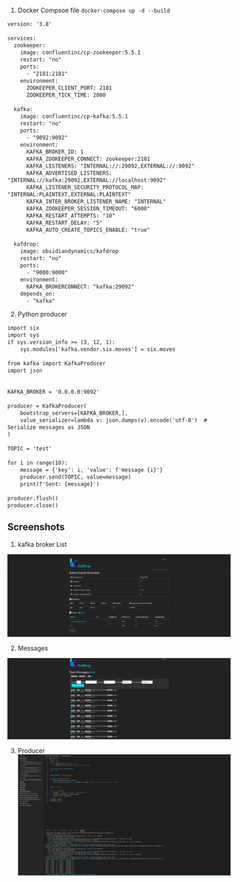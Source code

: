 1. Docker Compsoe file  `docker-compose up -d --build`
```
version: '3.8'

services:
  zookeeper:
    image: confluentinc/cp-zookeeper:5.5.1
    restart: "no"
    ports:
      - "2181:2181"
    environment:
      ZOOKEEPER_CLIENT_PORT: 2181
      ZOOKEEPER_TICK_TIME: 2000

  kafka:
    image: confluentinc/cp-kafka:5.5.1
    restart: "no"
    ports:
      - "9092:9092"
    environment:
      KAFKA_BROKER_ID: 1
      KAFKA_ZOOKEEPER_CONNECT: zookeeper:2181
      KAFKA_LISTENERS: "INTERNAL://:29092,EXTERNAL://:9092"
      KAFKA_ADVERTISED_LISTENERS: "INTERNAL://kafka:29092,EXTERNAL://localhost:9092"
      KAFKA_LISTENER_SECURITY_PROTOCOL_MAP: "INTERNAL:PLAINTEXT,EXTERNAL:PLAINTEXT"
      KAFKA_INTER_BROKER_LISTENER_NAME: "INTERNAL"
      KAFKA_ZOOKEEPER_SESSION_TIMEOUT: "6000"
      KAFKA_RESTART_ATTEMPTS: "10"
      KAFKA_RESTART_DELAY: "5"
      KAFKA_AUTO_CREATE_TOPICS_ENABLE: "true"

  kafdrop:
    image: obsidiandynamics/kafdrop
    restart: "no"
    ports:
      - "9000:9000"
    environment:
      KAFKA_BROKERCONNECT: "kafka:29092"
    depends_on:
      - "kafka"
```

2. Python producer
```
import six
import sys
if sys.version_info >= (3, 12, 1):
    sys.modules['kafka.vendor.six.moves'] = six.moves

from kafka import KafkaProducer
import json


KAFKA_BROKER = '0.0.0.0:9092'

producer = KafkaProducer(
    bootstrap_servers=[KAFKA_BROKER,],
    value_serializer=lambda v: json.dumps(v).encode('utf-8')  # Serialize messages as JSON
)

TOPIC = 'test'

for i in range(10):
    message = {'key': i, 'value': f'message {i}'}
    producer.send(TOPIC, value=message)
    print(f'Sent: {message}')

producer.flush()
producer.close()
```

## Screenshots

1. kafka broker List

![kafka broker List](./screenshots/Kafdrop_Broker_List.png)

2. Messages

![Messages in the broker](./screenshots/Kafdrop_Topic_test_Messages.png)

3. Producer
![Producer](./screenshots/messages.png)